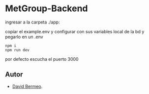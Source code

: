 # MetGroup-Backend
ingresar a la carpeta ./app: 

copiar el example.env y configurar con sus variables local de la bd y pegarlo en un .env

    npm i
    npm run dev 

por defecto escucha el puerto 3000



## Autor

- [David Bermeo](https://github.com/DaKa22).
